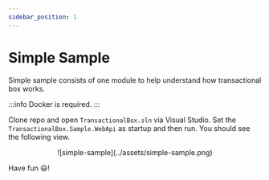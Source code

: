 ```yaml
---
sidebar_position: 1
---
```


# Simple Sample
Simple sample consists of one module to help understand how transactional box works.

:::info
 Docker is required.
:::

Clone repo and open `TransactionalBox.sln` via Visual Studio. Set the `TransactionalBox.Sample.WebApi` as startup and then run. You should see the following view.

<div align="center">
![simple-sample](../assets/simple-sample.png)
</div>

Have fun :smiley:!